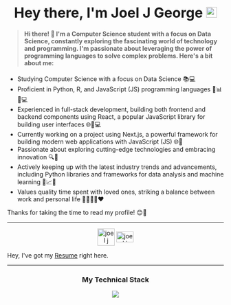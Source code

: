 <h1 align="center" style="font-size: 32px;">Hey there, I'm Joel J George <img src="https://media.giphy.com/media/hvRJCLFzcasrR4ia7z/giphy.gif" width="25"></h1>

><h4 align="left"> Hi there! 👋 I'm a Computer Science student with a focus on Data Science, constantly exploring the fascinating world of technology and programming. I'm passionate about leveraging the power of programming languages to solve complex problems. Here's a bit about me:</h4>

- Studying Computer Science with a focus on Data Science 📚💻
- Proficient in Python, R, and JavaScript (JS) programming languages 🐍📊🌐💻
- Experienced in full-stack development, building both frontend and backend components using React, a popular JavaScript library for building user interfaces 🌐💪💻
- Currently working on a project using Next.js, a powerful framework for building modern web applications with JavaScript (JS) 🌐🚀
- Passionate about exploring cutting-edge technologies and embracing innovation 🔍🚀
- Actively keeping up with the latest industry trends and advancements, including Python libraries and frameworks for data analysis and machine learning 🐍📈🧠
- Values quality time spent with loved ones, striking a balance between work and personal life 👨‍👩‍👧‍👦❤️

Thanks for taking the time to read my profile! 😊👋

___

<p align="center">
  <a href="https://dev.to/joeljgeorge" target="blank"><img align="center" src="https://cdn.jsdelivr.net/npm/simple-icons@3.0.1/icons/dev-dot-to.svg" alt="joel j george" height="40" width="40" /></a>
  <a href="https://www.linkedin.com/in/joeljgeorge/" target="blank"><img align="center" src="https://raw.githubusercontent.com/rahuldkjain/github-profile-readme-generator/master/src/images/icons/Social/linked-in-alt.svg" alt="joel j george" height="25" width="40" /></a>
</p>

Hey, I've got my [Resume](https://drive.google.com/file/d/1IVtbEueDAtIt8lo_r2fq09WLrLiGLotv/view?usp=sharing) right here.

___

<h3 align="center">My Technical Stack</h3>

<p align="center">
  <a href="https://drive.google.com/file/d/1IVtbEueDAtIt8lo_r2fq09WLrLiGLotv/view?usp=sharing">
    <img src="https://skillicons.dev/icons?i=flask,django,react,express,nodejs,tailwind,sass,mongodb,firebase,mysql,python,js,ts,c,r,selenium,wordpress,netlify&perline=6" style="max-width: 100%;">
  </a>
</p>
